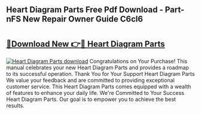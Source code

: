 ## Heart Diagram Parts Free Pdf Download - Part-nFS New Repair Owner Guide C6cl6

# <h2><a href="http://dfhbuz.blite.top/?on=Heart+Diagram+Parts">🔗Download New 👉🔴 Heart Diagram Parts</a></h2>

[![Heart Diagram Parts download](https://i.imgur.com/lujVjoI.png)](http://dfhbuz.blite.top/?on=Heart+Diagram+Parts)
Congratulations on Your Purchase! This manual celebrates your new Heart Diagram Parts and provides a roadmap to its successful operation. Thank You for Your Support Heart Diagram Parts We value your feedback and are committed to providing exceptional customer service. This Heart Diagram Parts comes equipped with a wealth of features to enhance your daily life. We're Committed to Your Success Heart Diagram Parts. Our goal is to empower you to achieve the best results.
